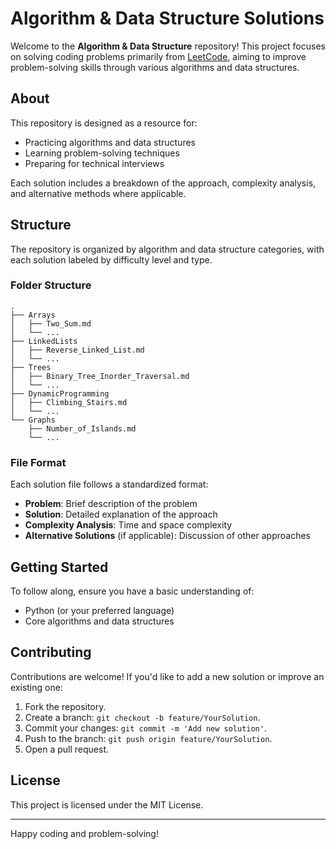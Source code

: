 
# Algorithm & Data Structure Solutions

Welcome to the **Algorithm & Data Structure** repository! This project focuses on solving coding problems primarily from [LeetCode](https://leetcode.com/), aiming to improve problem-solving skills through various algorithms and data structures.

## About

This repository is designed as a resource for:

- Practicing algorithms and data structures
- Learning problem-solving techniques
- Preparing for technical interviews

Each solution includes a breakdown of the approach, complexity analysis, and alternative methods where applicable.

## Structure

The repository is organized by algorithm and data structure categories, with each solution labeled by difficulty level and type.

### Folder Structure

```
.
├── Arrays
│   ├── Two_Sum.md
│   └── ...
├── LinkedLists
│   ├── Reverse_Linked_List.md
│   └── ...
├── Trees
│   ├── Binary_Tree_Inorder_Traversal.md
│   └── ...
├── DynamicProgramming
│   ├── Climbing_Stairs.md
│   └── ...
└── Graphs
    ├── Number_of_Islands.md
    └── ...
```

### File Format

Each solution file follows a standardized format:

- **Problem**: Brief description of the problem
- **Solution**: Detailed explanation of the approach
- **Complexity Analysis**: Time and space complexity
- **Alternative Solutions** (if applicable): Discussion of other approaches

## Getting Started

To follow along, ensure you have a basic understanding of:

- Python (or your preferred language)
- Core algorithms and data structures

## Contributing

Contributions are welcome! If you'd like to add a new solution or improve an existing one:

1. Fork the repository.
2. Create a branch: `git checkout -b feature/YourSolution`.
3. Commit your changes: `git commit -m 'Add new solution'`.
4. Push to the branch: `git push origin feature/YourSolution`.
5. Open a pull request.

## License

This project is licensed under the MIT License.

---

Happy coding and problem-solving!
